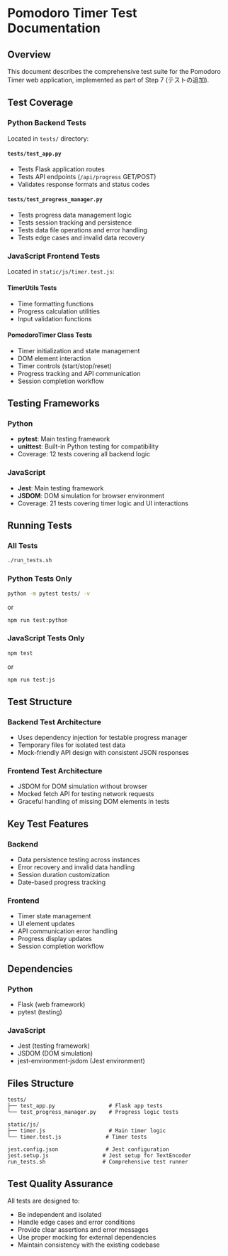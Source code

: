 # Pomodoro Timer Test Documentation

## Overview

This document describes the comprehensive test suite for the Pomodoro Timer web application, implemented as part of Step 7 (テストの追加).

## Test Coverage

### Python Backend Tests

Located in `tests/` directory:

#### `tests/test_app.py`
- Tests Flask application routes
- Tests API endpoints (`/api/progress` GET/POST)
- Validates response formats and status codes

#### `tests/test_progress_manager.py`
- Tests progress data management logic
- Tests session tracking and persistence
- Tests data file operations and error handling
- Tests edge cases and invalid data recovery

### JavaScript Frontend Tests

Located in `static/js/timer.test.js`:

#### TimerUtils Tests
- Time formatting functions
- Progress calculation utilities
- Input validation functions

#### PomodoroTimer Class Tests
- Timer initialization and state management
- DOM element interaction
- Timer controls (start/stop/reset)
- Progress tracking and API communication
- Session completion workflow

## Testing Frameworks

### Python
- **pytest**: Main testing framework
- **unittest**: Built-in Python testing for compatibility
- Coverage: 12 tests covering all backend logic

### JavaScript
- **Jest**: Main testing framework
- **JSDOM**: DOM simulation for browser environment
- Coverage: 21 tests covering timer logic and UI interactions

## Running Tests

### All Tests
```bash
./run_tests.sh
```

### Python Tests Only
```bash
python -m pytest tests/ -v
```
or
```bash
npm run test:python
```

### JavaScript Tests Only
```bash
npm test
```
or
```bash
npm run test:js
```

## Test Structure

### Backend Test Architecture
- Uses dependency injection for testable progress manager
- Temporary files for isolated test data
- Mock-friendly API design with consistent JSON responses

### Frontend Test Architecture
- JSDOM for DOM simulation without browser
- Mocked fetch API for testing network requests
- Graceful handling of missing DOM elements in tests

## Key Test Features

### Backend
- Data persistence testing across instances
- Error recovery and invalid data handling
- Session duration customization
- Date-based progress tracking

### Frontend
- Timer state management
- UI element updates
- API communication error handling
- Progress display updates
- Session completion workflow

## Dependencies

### Python
- Flask (web framework)
- pytest (testing)

### JavaScript
- Jest (testing framework)
- JSDOM (DOM simulation)
- jest-environment-jsdom (Jest environment)

## Files Structure

```
tests/
├── test_app.py                 # Flask app tests
└── test_progress_manager.py    # Progress logic tests

static/js/
├── timer.js                    # Main timer logic
└── timer.test.js              # Timer tests

jest.config.json               # Jest configuration
jest.setup.js                 # Jest setup for TextEncoder
run_tests.sh                  # Comprehensive test runner
```

## Test Quality Assurance

All tests are designed to:
- Be independent and isolated
- Handle edge cases and error conditions
- Provide clear assertions and error messages
- Use proper mocking for external dependencies
- Maintain consistency with the existing codebase